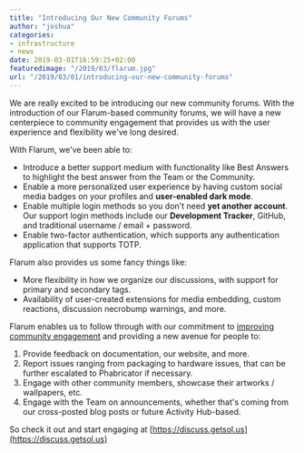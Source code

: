 ```yaml
---
title: "Introducing Our New Community Forums"
author: "joshua"
categories:
- infrastructure
- news
date: 2019-03-01T16:59:25+02:00
featuredimage: "/2019/03/flarum.jpg"
url: "/2019/03/01/introducing-our-new-community-forums"
---
```


We are really excited to be introducing our new community forums. With the introduction of our Flarum-based community forums, we will have a new centerpiece to community engagement that provides us with the user experience and flexibility we've long desired.
<!--more-->

With Flarum, we've been able to:

- Introduce a better support medium with functionality like Best Answers to highlight the best answer from the Team or the Community.
- Enable a more personalized user experience by having custom social media badges on your profiles and **user-enabled dark mode**.
- Enable multiple login methods so you don't need **yet another account**. Our support login methods include our **Development Tracker**, GitHub, and traditional username / email + password.
- Enable two-factor authentication, which supports any authentication application that supports TOTP.

Flarum also provides us some fancy things like:

- More flexibility in how we organize our discussions, with support for primary and secondary tags.
- Availability of user-created extensions for media embedding, custom reactions, discussion necrobump warnings, and more.

Flarum enables us to follow through with our commitment to [improving community engagement](/2018/10/11/improving-community-engagement/) and providing a new avenue for people to:

1. Provide feedback on documentation, our website, and more.
2. Report issues ranging from packaging to hardware issues, that can be further escalated to Phabricator if necessary.
3. Engage with other community members, showcase their artworks / wallpapers, etc.
4. Engage with the Team on announcements, whether that's coming from our cross-posted blog posts or future Activity Hub-based.

So check it out and start engaging at [https://discuss.getsol.us](https://discuss.getsol.us)